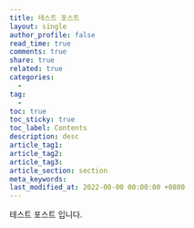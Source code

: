 ```yaml
---
title: 테스트 포스트
layout: single
author_profile: false
read_time: true
comments: true
share: true
related: true
categories:
  - 
tag:
  - 
toc: true
toc_sticky: true
toc_label: Contents
description: desc
article_tag1: 
article_tag2: 
article_tag3: 
article_section: section
meta_keywords:
last_modified_at: 2022-00-00 00:00:00 +0800
---
```

테스트 포스트 입니다.
